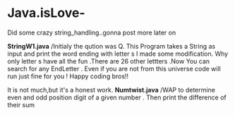 # Java.isLove-
Did some crazy string_handling..gonna post more later on 


**StringW1.java** 
/Initialy the qution was Q. This Program takes a String as input and print the word ending with letter s
I made some modification. Why only letter s have all the fun .There are 26 other lettters .Now You can search for any EndLetter .
Even if you are not from this universe code will run just fine for you ! Happy coding bros!!

It is not much,but it's a honest work.
**Numtwist.java**
/WAP to determine even and odd position digit of a given number .
 Then print the difference of their sum 
